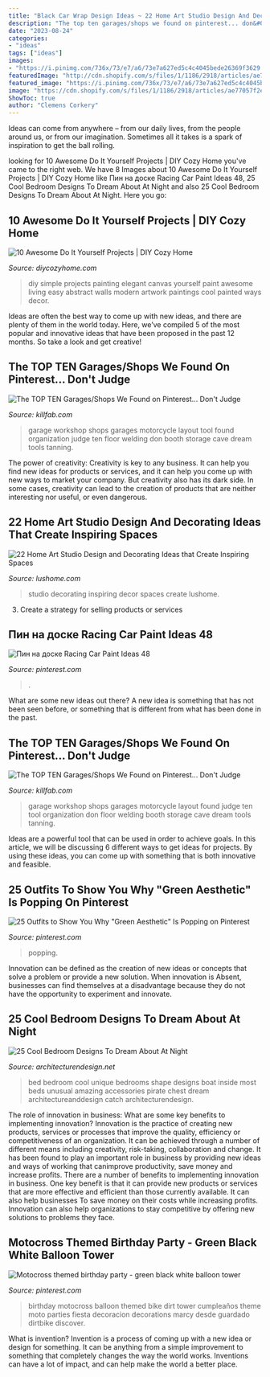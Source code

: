 ```yaml
---
title: "Black Car Wrap Design Ideas ~ 22 Home Art Studio Design And Decorating Ideas That Create Inspiring Spaces"
description: "The top ten garages/shops we found on pinterest... don&#039;t judge"
date: "2023-08-24"
categories:
- "ideas"
tags: ["ideas"]
images:
- "https://i.pinimg.com/736x/73/e7/a6/73e7a627ed5c4c4045bede26369f3629.jpg"
featuredImage: "http://cdn.shopify.com/s/files/1/1186/2918/articles/ae77057f2edecdeaae65790acd06d4e7--car-workshop-workshop-ideas_1024x1024.jpg?v=1500349728"
featured_image: "https://i.pinimg.com/736x/73/e7/a6/73e7a627ed5c4c4045bede26369f3629.jpg"
image: "https://cdn.shopify.com/s/files/1/1186/2918/articles/ae77057f2edecdeaae65790acd06d4e7--car-workshop-workshop-ideas_1024x1024.jpg?v=1500349728"
ShowToc: true
author: "Clemens Corkery"
---
```



Ideas can come from anywhere – from our daily lives, from the people around us, or from our imagination. Sometimes all it takes is a spark of inspiration to get the ball rolling.

	

		
looking for 10 Awesome Do It Yourself Projects | DIY Cozy Home you've came to the right web. We have 8 Images about 10 Awesome Do It Yourself Projects | DIY Cozy Home like Пин на доске Racing Car Paint Ideas 48, 25 Cool Bedroom Designs To Dream About At Night and also 25 Cool Bedroom Designs To Dream About At Night. Here you go:
		
    
## 10 Awesome Do It Yourself Projects | DIY Cozy Home

<img loading=lazy src="http://diycozyhome.com/wp-content/uploads/2013/03/simple-and-elegant-wall-art-diy.jpg" onerror="this.onerror=null;this.src='https://tse1.mm.bing.net/th?id=OIP.qLei1nBDpvzhxRihYVauVgHaJ3&amp;pid=15.1';" alt="10 Awesome Do It Yourself Projects | DIY Cozy Home">

_Source: diycozyhome.com_

>diy simple projects painting elegant canvas yourself paint awesome living easy abstract walls modern artwork paintings cool painted ways decor. 

	

Ideas are often the best way to come up with new ideas, and there are plenty of them in the world today. Here, we’ve compiled 5 of the most popular and innovative ideas that have been proposed in the past 12 months. So take a look and get creative!

    
## The TOP TEN Garages/Shops We Found On Pinterest... Don&#039;t Judge

<img loading=lazy src="http://cdn.shopify.com/s/files/1/1186/2918/articles/ae77057f2edecdeaae65790acd06d4e7--car-workshop-workshop-ideas_1024x1024.jpg?v=1500349728" onerror="this.onerror=null;this.src='https://tse2.mm.bing.net/th?id=OIP.HVpjn8-p2Mh_i9uLFGQPtAHaHW&amp;pid=15.1';" alt="The TOP TEN Garages/Shops We Found on Pinterest... Don&#039;t Judge">

_Source: killfab.com_

>garage workshop shops garages motorcycle layout tool found organization judge ten floor welding don booth storage cave dream tools tanning. 

	

The power of creativity:
Creativity is key to any business. It can help you find new ideas for products or services, and it can help you come up with new ways to market your company. But creativity also has its dark side. In some cases, creativity can lead to the creation of products that are neither interesting nor useful, or even dangerous.

    
## 22 Home Art Studio Design And Decorating Ideas That Create Inspiring Spaces

<img loading=lazy src="http://www.lushome.com/wp-content/uploads/2013/05/home-art-studio-ideas-design-decor-10.jpg" onerror="this.onerror=null;this.src='https://tse2.mm.bing.net/th?id=OIP.pa9zsNPGCAsh71pqNYs_pQHaFZ&amp;pid=15.1';" alt="22 Home Art Studio Design and Decorating Ideas that Create Inspiring Spaces">

_Source: lushome.com_

>studio decorating inspiring decor spaces create lushome. 

	

3. Create a strategy for selling products or services 

    
## Пин на доске Racing Car Paint Ideas 48

<img loading=lazy src="https://i.pinimg.com/736x/73/e7/a6/73e7a627ed5c4c4045bede26369f3629.jpg" onerror="this.onerror=null;this.src='https://tse1.mm.bing.net/th?id=OIP.e9zfigoXWJOgcNDAu53V-gHaLG&amp;pid=15.1';" alt="Пин на доске Racing Car Paint Ideas 48">

_Source: pinterest.com_

>. 

	

What are some new ideas out there?
A new idea is something that has not been seen before, or something that is different from what has been done in the past.

    
## The TOP TEN Garages/Shops We Found On Pinterest... Don&#039;t Judge

<img loading=lazy src="https://cdn.shopify.com/s/files/1/1186/2918/articles/ae77057f2edecdeaae65790acd06d4e7--car-workshop-workshop-ideas_1024x1024.jpg?v=1500349728" onerror="this.onerror=null;this.src='https://tse3.mm.bing.net/th?id=OIP.BYL61CLR-7FYvvTYKZ4RxAHaHW&amp;pid=15.1';" alt="The TOP TEN Garages/Shops We Found on Pinterest... Don&#039;t Judge">

_Source: killfab.com_

>garage workshop shops garages motorcycle layout found judge ten tool organization don floor welding booth storage cave dream tools tanning. 

	

Ideas are a powerful tool that can be used in order to achieve goals. In this article, we will be discussing 6 different ways to get ideas for projects. By using these ideas, you can come up with something that is both innovative and feasible.

    
## 25 Outfits To Show You Why &quot;Green Aesthetic&quot; Is Popping On Pinterest

<img loading=lazy src="https://i.pinimg.com/736x/76/8a/ea/768aeae2cf3fb8fc5eec785e724a7b18.jpg" onerror="this.onerror=null;this.src='https://tse1.mm.bing.net/th?id=OIP.rNRu882Ae9R7wQ3QmrCJFAHaLH&amp;pid=15.1';" alt="25 Outfits to Show You Why &quot;Green Aesthetic&quot; Is Popping on Pinterest">

_Source: pinterest.com_

>popping. 

	

Innovation can be defined as the creation of new ideas or concepts that solve a problem or provide a new solution. When innovation is Absent, businesses can find themselves at a disadvantage because they do not have the opportunity to experiment and innovate.

    
## 25 Cool Bedroom Designs To Dream About At Night

<img loading=lazy src="http://cdn.architecturendesign.net/wp-content/uploads/2014/09/24-unique-bed-in-car-shape.jpg" onerror="this.onerror=null;this.src='https://tse4.mm.bing.net/th?id=OIP.-4ELo5yXT_nqAxC_ig_rRgHaGM&amp;pid=15.1';" alt="25 Cool Bedroom Designs To Dream About At Night">

_Source: architecturendesign.net_

>bed bedroom cool unique bedrooms shape designs boat inside most beds unusual amazing accessories pirate chest dream architectureanddesign catch architecturendesign. 

	

The role of innovation in business: What are some key benefits to implementing innovation?
Innovation is the practice of creating new products, services or processes that improve the quality, efficiency or competitiveness of an organization. It can be achieved through a number of different means including creativity, risk-taking, collaboration and change. It has been found to play an important role in business by providing new ideas and ways of working that canimprove productivity, save money and increase profits.
There are a number of benefits to implementing innovation in business. One key benefit is that it can provide new products or services that are more effective and efficient than those currently available. It can also help businesses To save money on their costs while increasing profits. Innovation can also help organizations to stay competitive by offering new solutions to problems they face.

    
## Motocross Themed Birthday Party - Green Black White Balloon Tower

<img loading=lazy src="https://i.pinimg.com/736x/a2/f1/09/a2f10982aafe11624519401963599ca9--dirtbike-birthday-party-themed-birthday-parties.jpg" onerror="this.onerror=null;this.src='https://tse2.mm.bing.net/th?id=OIP.xaXaEnG59vut60hyBWjIxQHaNK&amp;pid=15.1';" alt="Motocross themed birthday party - green black white balloon tower">

_Source: pinterest.com_

>birthday motocross balloon themed bike dirt tower cumpleaños theme moto parties fiesta decoracion decorations marcy desde guardado dirtbike discover. 

	

What is invention?
Invention is a process of coming up with a new idea or design for something. It can be anything from a simple improvement to something that completely changes the way the world works. Inventions can have a lot of impact, and can help make the world a better place.


